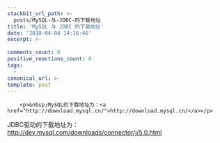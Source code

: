 ```yaml
---
stackbit_url_path: >-
  posts/MySQL-与-JDBC-的下载地址
title: 'MySQL 与 JDBC 的下载地址'
date: '2010-04-04 14:16:46'
excerpt: >-
  
comments_count: 0
positive_reactions_count: 0
tags: 
  - 
canonical_url: >-
template: post
---
```


        <p>&nbsp;MySQL的下载地址为：<a href="http://download.mysql.cn/">http://download.mysql.cn/</a></p>
<p>JDBC驱动的下载地址为：<a href="http://dev.mysql.com/downloads/connector/j/5.0.html">http://dev.mysql.com/downloads/connector/j/5.0.html</a></p>
      